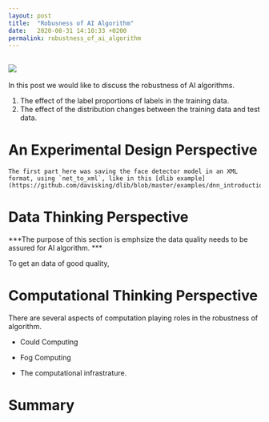 ```yaml
---
layout: post
title:  "Robusness of AI Algorithm"
date:   2020-08-31 14:10:33 +0200
permalink: robustness_of_ai_algorithm
---
```


![](https://raw.githubusercontent.com/jacobgil/dlib_facedetector_pytorch/master/positive_images/13_4.jpg)
---

In this post we would like to discuss the robustness of AI algorithms.

 1. The effect of the label proportions of labels in the training data.
 2. The effect of the distribution changes between the training data and test data.

# An Experimental Design Perspective

```
The first part here was saving the face detector model in an XML format, using `net_to_xml`, like in this [dlib example](https://github.com/davisking/dlib/blob/master/examples/dnn_introduction_ex.cpp#L164).
```

# Data Thinking Perspective

***The purpose of this section is emphsize the data quality needs to be assured for AI algorithm. ***

To get an data of good quality,

# Computational Thinking Perspective

There are several aspects of computation playing roles in the robustness of algorithm. 

- Could Computing

- Fog Computing

- The computational infrastrature. 

# Summary

